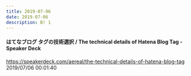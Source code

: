 ```yaml
---
title: 2019-07-06
date: 2019-07-06
description: B! 1
---
```


#### はてなブログ タグの技術選択 / The technical details of Hatena Blog Tag - Speaker Deck
https://speakerdeck.com/aereal/the-technical-details-of-hatena-blog-tag<br>
2019/07/06 00:01:40<br>


